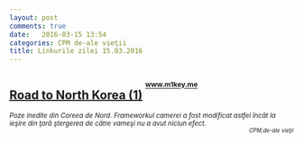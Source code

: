 ```yaml
---
layout: post
comments: true
date:   2016-03-15 13:54
categories: CPM de-ale vieţii
title: Linkurile zilei 15.03.2016
---
```


## [Road to North Korea (1)](http://www.m1key.me/photography/road_to_north_korea/) <sup><sup><sup>www.m1key.me</sup></sup></sup>  
<span style="float: left;" ><sup>_Poze inedite din Coreea de Nord. Frameworkul camerei a fost modificat astfel încât la ieşire din ţară ştergerea de către vameşi nu a avut niciun efect._</sup></span><span style="float: right;" ><sup><sup>_CPM,de-ale vieţii_</sup></sup></span>
<br/>
